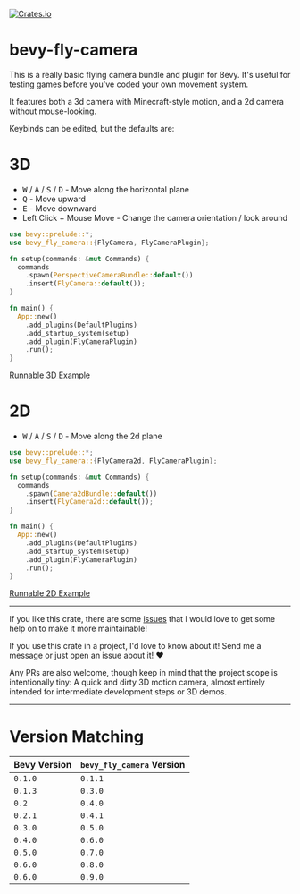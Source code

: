 [![Crates.io](https://img.shields.io/crates/v/bevy_fly_camera)](https://crates.io/crates/bevy_fly_camera)

# bevy-fly-camera

This is a really basic flying camera bundle and plugin for Bevy. It's useful for testing games before you've coded your own movement system.

It features both a 3d camera with Minecraft-style motion, and a 2d camera without mouse-looking.

Keybinds can be edited, but the defaults are:

# 3D

- <kbd>W</kbd> / <kbd>A</kbd> / <kbd>S</kbd> / <kbd>D</kbd> - Move along the horizontal plane
- <kbd>Q</kbd> - Move upward
- <kbd>E</kbd> - Move downward
- Left Click + Mouse Move - Change the camera orientation / look around

```rust
use bevy::prelude::*;
use bevy_fly_camera::{FlyCamera, FlyCameraPlugin};

fn setup(commands: &mut Commands) {
  commands
    .spawn(PerspectiveCameraBundle::default())
    .insert(FlyCamera::default());
}

fn main() {
  App::new()
    .add_plugins(DefaultPlugins)
    .add_startup_system(setup)
    .add_plugin(FlyCameraPlugin)
    .run();
}
```

[Runnable 3D Example](examples/basic.rs)

# 2D

- <kbd>W</kbd> / <kbd>A</kbd> / <kbd>S</kbd> / <kbd>D</kbd> - Move along the 2d plane

```rust
use bevy::prelude::*;
use bevy_fly_camera::{FlyCamera2d, FlyCameraPlugin};

fn setup(commands: &mut Commands) {
  commands
    .spawn(Camera2dBundle::default())
    .insert(FlyCamera2d::default());
}

fn main() {
  App::new()
    .add_plugins(DefaultPlugins)
    .add_startup_system(setup)
    .add_plugin(FlyCameraPlugin)
    .run();
}
```

[Runnable 2D Example](examples/2d.rs)

---

If you like this crate, there are some [issues](https://github.com/mcpar-land/bevy_fly_camera/issues/7) that I would love to get some help on to make it more maintainable!

If you use this crate in a project, I'd love to know about it! Send me a message or just open an issue about it! ♥

Any PRs are also welcome, though keep in mind that the project scope is intentionally tiny: A quick and dirty 3D motion camera, almost entirely intended for intermediate development steps or 3D demos.

---

# Version Matching

| Bevy Version | `bevy_fly_camera` Version |
| ------------ | ------------------------- |
| `0.1.0`      | `0.1.1`                   |
| `0.1.3`      | `0.3.0`                   |
| `0.2`        | `0.4.0`                   |
| `0.2.1`      | `0.4.1`                   |
| `0.3.0`      | `0.5.0`                   |
| `0.4.0`      | `0.6.0`                   |
| `0.5.0`      | `0.7.0`                   |
| `0.6.0`      | `0.8.0`                   |
| `0.6.0`      | `0.9.0`                   |

